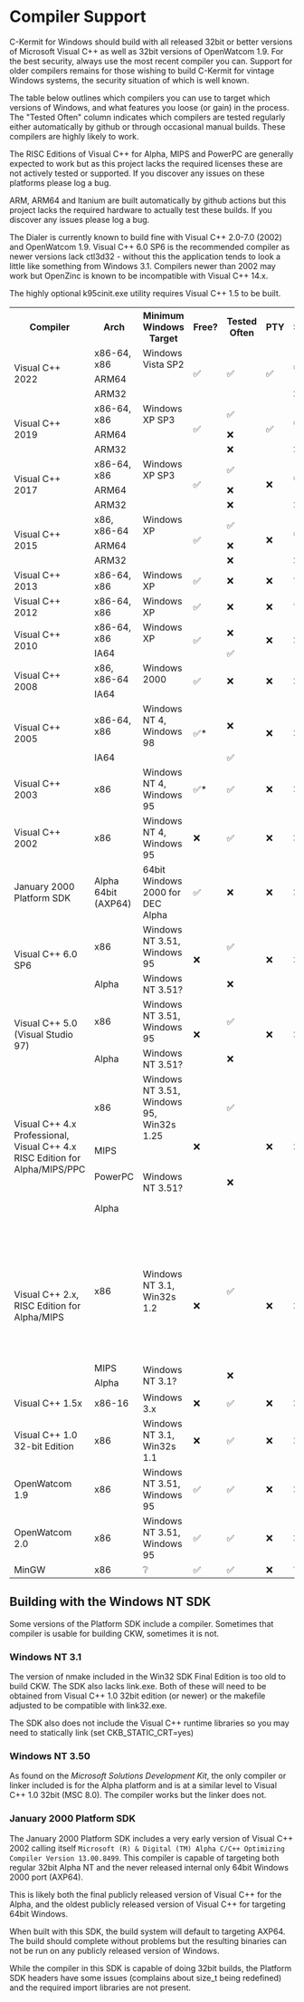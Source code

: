 # Compiler Support

C-Kermit for Windows should build with all released 32bit or better 
versions of Microsoft Visual C++ as well as 32bit versions of 
OpenWatcom 1.9. For the best security, always use the most recent
compiler you can. Support for older compilers remains for those wishing 
to build C-Kermit for vintage Windows systems, the security situation of 
which is well known.

The table below outlines which compilers you can use to target which
versions of Windows, and what features you loose (or gain) in the process.
The "Tested Often" column indicates which compilers are tested regularly 
either automatically by github or through occasional manual builds. These
compilers are highly likely to work.

The RISC Editions of Visual C++ for Alpha, MIPS and PowerPC are
generally expected to work but as this project lacks the required
licenses these are not actively tested or supported. If you discover
any issues on these platforms please log a bug.

ARM, ARM64 and Itanium are built automatically by github actions but
this project lacks the required hardware to actually test these builds.
If you discover any issues please log a bug.

The Dialer is currently known to build fine with Visual C++ 2.0-7.0 (2002) and
OpenWatcom 1.9. Visual C++ 6.0 SP6 is the recommended compiler as newer versions
lack ctl3d32 - without this the application tends to look a little like
something from Windows 3.1. Compilers newer than 2002 may work but OpenZinc is
known to be incompatible with Visual C++ 14.x.

The highly optional k95cinit.exe utility requires Visual C++ 1.5 to be built.

<table>
<tr>
    <th>Compiler</th>
    <th>Arch</th>
    <th>Minimum Windows Target</th>
    <th>Free?</th>
    <th>Tested Often</th>
    <th>PTY</th>
    <th>SSH</th>
    <th>NTLM Auth</th>
    <th>TAPI</th>
    <th>Dialer</th>
    <th>Notes</th>
</tr>
<tr>
    <td rowspan="3">Visual C++ 2022</td>
    <td>x86-64, x86</td>
    <td>Windows Vista SP2</td>
    <td rowspan="3">✅</td> <!-- Free -->
    <td rowspan="3">✅</td> <!-- Tested -->
    <td rowspan="3">✅</td> <!-- PTY -->
    <td rowspan="2">✅</td> <!-- SSH -->
    <td rowspan="3">✅</td> <!-- NTLM/Auth -->
    <td rowspan="3">✅</td> <!-- TAPI -->
    <td rowspan="3">❌</td> <!-- Dialer -->
    <td rowspan="3"></td> <!-- Notes -->
</tr>
<tr>
    <td>ARM64</td>
    <td></td>
</tr>
<tr>
    <td>ARM32</td>
    <td></td>
    <td>❌</td> <!-- SSH -->
</tr>
<tr>
    <td rowspan="3">Visual C++ 2019</td>
    <td>x86-64, x86</td>
    <td>Windows XP SP3</td>
    <td rowspan="3">✅</td> <!-- Free -->
    <td>✅</td> <!-- Tested -->
    <td rowspan="3">✅</td> <!-- PTY -->
    <td rowspan="2">✅</td> <!-- SSH -->
    <td rowspan="3">✅</td> <!-- NTLM/Auth -->
    <td rowspan="3">✅</td> <!-- TAPI -->
    <td rowspan="3">❌</td> <!-- Dialer -->
    <td rowspan="3"></td> <!-- Notes -->
</tr>
<tr>
    <td>ARM64</td>
    <td></td>
    <td>❌</td> <!-- Tested -->
</tr>
<tr>
    <td>ARM32</td>
    <td></td>
    <td>❌</td> <!-- Tested -->
    <td>❌</td> <!-- SSH -->
</tr>
<tr>
    <td rowspan="3">Visual C++ 2017</td>
    <td>x86-64, x86</td>
    <td>Windows XP SP3</td>
    <td rowspan="3">✅</td> <!-- Free -->
    <td>✅</td> <!-- Tested -->
    <td rowspan="3">❌</td> <!-- PTY -->
    <td rowspan="2">✅</td> <!-- SSH -->
    <td rowspan="3">✅</td> <!-- NTLM/Auth -->
    <td rowspan="3">✅</td> <!-- TAPI -->
    <td rowspan="3">❌</td> <!-- Dialer -->
    <td rowspan="3"></td> <!-- Notes -->
</tr>
<tr>
    <td>ARM64</td>
    <td></td>
    <td>❌</td> <!-- Tested -->
</tr>
<tr>
    <td>ARM32</td>
    <td></td>
    <td>❌</td> <!-- Tested -->
    <td>❌</td> <!-- SSH -->
</tr>
<tr>
    <td rowspan="3">Visual C++ 2015</td>
    <td>x86, x86-64</td>
    <td>Windows XP</td>
    <td rowspan="3">✅</td> <!-- Free -->
    <td>✅</td> <!-- Tested -->
    <td rowspan="3">❌</td> <!-- PTY -->
    <td rowspan="2">✅</td> <!-- SSH -->
    <td rowspan="3">✅</td> <!-- NTLM/Auth -->
    <td rowspan="3">✅</td> <!-- TAPI -->
    <td rowspan="3">❌</td> <!-- Dialer -->
    <td rowspan="3"></td> <!-- Notes -->
</tr>
<tr>
    <td>ARM64</td>
    <td></td>
    <td>❌</td> <!-- Tested -->
</tr>
<tr>
    <td>ARM32</td>
    <td></td>
    <td>❌</td> <!-- Tested -->
    <td>❌</td> <!-- SSH -->
</tr>
<tr>
    <td>Visual C++ 2013</td>
    <td>x86-64, x86</td>
    <td>Windows XP</td>
    <td>✅</td> <!-- Free -->
    <td>❌</td> <!-- Tested -->
    <td>❌</td> <!-- PTY -->
    <td>❔</td> <!-- SSH -->
    <td>✅</td> <!-- NTLM/Auth -->
    <td>✅</td> <!-- TAPI -->
    <td>❔</td> <!-- Dialer -->
    <td>Rarely tested but should work</td> <!-- Notes -->
</tr>
<tr>
    <td>Visual C++ 2012</td>
    <td>x86-64, x86</td>
    <td>Windows XP</td>
    <td>✅</td> <!-- Free -->
    <td>❌</td> <!-- Tested -->
    <td>❌</td> <!-- PTY -->
    <td>❔</td> <!-- SSH -->
    <td>✅</td> <!-- NTLM/Auth -->
    <td>✅</td> <!-- TAPI -->
    <td>❔</td> <!-- Dialer -->
    <td>Rarely tested but should work</td> <!-- Notes -->
</tr>
<tr>
    <td rowspan="2">Visual C++ 2010</td>
    <td>x86-64, x86</td>
    <td>Windows XP</td>
    <td rowspan="2">✅</td> <!-- Free -->
    <td>❌</td> <!-- Tested -->
    <td rowspan="2">❌</td> <!-- PTY -->
    <td rowspan="2">❌</td> <!-- SSH -->
    <td rowspan="2">✅</td> <!-- NTLM/Auth -->
    <td rowspan="2">✅</td> <!-- TAPI -->
    <td rowspan="2">❔</td> <!-- Dialer -->
    <td rowspan="2"></td> <!-- Notes -->
</tr>
<tr>
    <td>IA64</td>
    <td></td>
    <td>✅</td> <!-- Tested -->
</tr>
<tr>
    <td rowspan="2">Visual C++ 2008</td>
    <td>x86, x86-64</td>
    <td>Windows 2000</td>
    <td rowspan="2">✅</td> <!-- Free -->
    <td rowspan="2">❌</td> <!-- Tested -->
    <td rowspan="2">❌</td> <!-- PTY -->
    <td rowspan="2">❌</td> <!-- SSH -->
    <td rowspan="2">✅</td> <!-- NTLM/Auth -->
    <td rowspan="2">✅</td> <!-- TAPI -->
    <td rowspan="2">❔</td> <!-- Dialer -->
    <td rowspan="2">Rarely tested but should work</td> <!-- Notes -->
</tr>
<tr>
    <td>IA64</td>
    <td></td>
</tr>
<tr>
    <td rowspan="2">Visual C++ 2005</td>
    <td>x86-64, x86</td>
    <td>Windows NT 4, 
        Windows 98</td>
    <td rowspan="2">✅*</td> <!-- Free -->
    <td>❌</td> <!-- Tested -->
    <td rowspan="2">❌</td> <!-- PTY -->
    <td rowspan="2">❌</td> <!-- SSH -->
    <td rowspan="2">✅</td> <!-- NTLM/Auth -->
    <td rowspan="2">✅</td> <!-- TAPI -->
    <td rowspan="2">❔</td> <!-- Dialer -->
    <td rowspan="2">Express Edition + Server 2003 Platform SDK is free.</td>
</tr>
<tr>
    <td>IA64</td>
    <td></td>
    <td>✅</td> <!-- Tested -->
</tr>
<tr>
    <td>Visual C++ 2003</td>
    <td>x86</td>
    <td>Windows NT 4, 
        Windows 95</td>
    <td>✅*</td> <!-- Free -->
    <td>✅</td> <!-- Tested -->
    <td>❌</td> <!-- PTY -->
    <td>❌</td> <!-- SSH -->
    <td>✅</td> <!-- NTLM/Auth -->
    <td>✅</td> <!-- TAPI -->
    <td>❔</td> <!-- Dialer -->
    <td>Visual C++ 2003 Toolkit + 
        Server 2003 Platform SDK is free.
        Static CRT only. Can not build dialer (no lib.exe)</td>
</tr>
<tr>
    <td>Visual C++ 2002</td>
    <td>x86</td>
    <td>Windows NT 4, 
        Windows 95</td>
    <td>❌</td> <!-- Free -->
    <td>✅</td> <!-- Tested -->
    <td>❌</td> <!-- PTY -->
    <td>❌</td> <!-- SSH -->
    <td>✅</td> <!-- NTLM/Auth -->
    <td>✅</td> <!-- TAPI -->
    <td>✅</td> <!-- Dialer -->
    <td></td> <!-- Notes -->
</tr>
<tr>
    <td>January 2000 Platform SDK</td>
    <td>Alpha 64bit (AXP64)</td> <!-- Yes, a 64bit DEC Alpha app for 64bit Windows on the DEC Alpha -->
    <td>64bit Windows 2000 for DEC Alpha</td>
    <td>✅</td> <!-- Free: Was available for public download from microsoft -->
    <td>❌</td> <!-- Tested -->
    <td>❌</td> <!-- PTY -->
    <td>❌</td> <!-- SSH -->
    <td>✅</td> <!-- NTLM/Auth -->
    <td>✅</td> <!-- TAPI -->
    <td>❔</td> <!-- Dialer -->
    <td>Code builds fine. Finding a 64bit version of Windows for
        the DEC Alpha to run it on is another matter entirely.</td> <!-- Notes -->
</tr>
<tr>
    <td rowspan="2">Visual C++ 6.0 SP6</td>
    <td>x86</td>
    <td>Windows NT 3.51, 
        Windows 95</td>
    <td rowspan="2">❌</td> <!-- Free -->
    <td>✅</td> <!-- Tested -->
    <td rowspan="2">❌</td> <!-- PTY -->
    <td rowspan="2">❌</td> <!-- SSH -->
    <td>✅</td> <!-- NTLM/Auth -->
    <td>✅</td> <!-- TAPI -->
    <td>✅</td> <!-- Dialer -->
    <td></td> <!-- Notes -->
</tr>
<tr>
    <td>Alpha</td>
    <td>Windows NT 3.51?</td>
    <td>❌</td> <!-- Tested -->
    <td>❔</td> <!-- NTLM/Auth -->
    <td>❔</td> <!-- TAPI -->
    <td>❔</td> <!-- Dialer -->
    <td>Untested</td> <!-- Notes -->
</tr>
<tr>
    <td rowspan="2">Visual C++ 5.0 (Visual Studio 97)</td>
    <td>x86</td>
    <td>Windows NT 3.51, 
        Windows 95</td>
    <td rowspan="2">❌</td> <!-- Free -->
    <td>✅</td> <!-- Tested -->
    <td rowspan="2">❌</td> <!-- PTY -->
    <td rowspan="2">❌</td> <!-- SSH -->
    <td rowspan="2">❌</td> <!-- NTLM/Auth -->
    <td>✅</td> <!-- TAPI -->
    <td>✅</td> <!-- Dialer -->
    <td></td> <!-- Notes -->
</tr>
<tr>
    <td>Alpha</td>
    <td>Windows NT 3.51?</td>
    <td>❌</td> <!-- Tested -->
    <td>❔</td> <!-- TAPI -->
    <td>❔</td> <!-- Dialer -->
    <td>Untested</td> <!-- Notes -->
</tr>
<tr>
    <td rowspan="4">Visual C++ 4.x Professional,
    Visual C++ 4.x RISC Edition for Alpha/MIPS/PPC</td>
    <td>x86</td>
    <td>Windows NT 3.51, 
        Windows 95, 
        Win32s 1.25</td>
    <td rowspan="4">❌</td> <!-- Free -->
    <td>✅</td> <!-- Tested -->
    <td rowspan="4">❌</td> <!-- PTY -->
    <td rowspan="4">❌</td> <!-- SSH -->
    <td rowspan="4">❌</td> <!-- NTLM/Auth -->
    <td>✅</td> <!-- TAPI -->
    <td>✅</td> <!-- Dialer -->
    <td></td> <!-- Notes -->
</tr>
<tr>
    <td>MIPS</td>
    <td rowspan="3">Windows NT 3.51?</td>
    <td rowspan="3">❌</td> <!-- Tested -->
    <td>❌</td> <!-- TAPI -->
    <td>❔</td> <!-- Dialer -->
    <td>TAPI support does not build, Dialer untested</td> <!-- Notes -->
</tr>
<tr>
    <td>PowerPC</td>
    <td>❔</td> <!-- TAPI -->
    <td>❔</td> <!-- Dialer -->
    <td>Dialer untested. Unresolved linker issues may require disabling 
        TAPI, XYZMODEM and debug logging.</td> <!-- Notes -->
</tr>
<tr>
    <td>Alpha</td>
    <td>❔</td> <!-- TAPI -->
    <td>❔</td> <!-- Dialer -->
    <td>Untested but likely to work. Dialer status unknown.</td> <!-- Notes -->
</tr>
<tr>
    <td rowspan="3">Visual C++ 2.x, RISC Edition for Alpha/MIPS</td>
    <td>x86</td>
    <td>Windows NT 3.1, Win32s 1.2</td>
    <td rowspan="3">❌</td> <!-- Free -->
    <td>✅</td> <!-- Tested -->
    <td rowspan="3">❌</td> <!-- PTY -->
    <td rowspan="3">❌</td> <!-- SSH -->
    <td rowspan="3">❌</td> <!-- NTLM/Auth -->
    <td rowspan="3">❌</td> <!-- TAPI -->
    <td>✅</td> <!-- Dialer -->
    <td>No toolbar or some GUI dialogs, window resizing scales font doesn't
        currently work well. Dialer builds refuses to start on NT 3.50 (see bug [#136](https://github.com/davidrg/ckwin/issues/136))
        and would likely have some non-functional TAPI/modem-dialing stuff may be visible if it did. 
        Targets NT 3.50 and 3.10 by default. To target NT 3.50 only (no runtime
        checks for NT 3.50-only APIs), set <tt>set CKT_NT35=no</tt> before building.
        CKW still has known issues when actually running on NT 3.1.
    </td>
</tr>
<tr>
    <td>MIPS</td>
    <td rowspan="2">Windows NT 3.1?</td>
    <td rowspan="2">❌</td> <!-- Tested -->
    <td rowspan="2">❔</td> <!-- Dialer -->
    <td rowspan="2">RISC Edition is Untested</td> <!-- Notes -->
</tr>
<tr>
    <td>Alpha</td>
</tr>
<tr>
    <td>Visual C++ 1.5x</td>
    <td>x86-16</td>
    <td>Windows 3.x</td>
    <td>❌</td> <!-- Free -->
    <td>✅</td> <!-- Tested -->
    <td>❌</td> <!-- PTY -->
    <td>❌</td> <!-- SSH -->
    <td>❌</td> <!-- NTLM/Auth -->
    <td>❌</td> <!-- TAPI -->
    <td>❌</td> <!-- Dialer -->
    <td>This compiler is supported for building the k95cinit.exe utility only.
    </td>
</tr>
<tr>
    <td>Visual C++ 1.0 32-bit Edition</td>
    <td>x86</td>
    <td>Windows NT 3.1, Win32s 1.1</td>
    <td>❌</td> <!-- Free -->
    <td>✅</td> <!-- Tested -->
    <td>❌</td> <!-- PTY -->
    <td>❌</td> <!-- SSH -->
    <td>❌</td> <!-- NTLM/Auth -->
    <td>❌</td> <!-- TAPI -->
    <td>❌</td> <!-- Dialer -->
    <td>
        Compiler works but there are unresolved issues running 
        on NT 3.1
    </td>
</tr>
<tr>
    <td>OpenWatcom 1.9</td>
    <td>x86</td>
    <td>Windows NT 3.51, 
        Windows 95</td>
    <td>✅</td> <!-- Free -->
    <td>✅</td> <!-- Tested -->
    <td>❌</td> <!-- PTY -->
    <td>❌</td> <!-- SSH -->
    <td>✅</td> <!-- NTLM/Auth -->
    <td>✅</td> <!-- TAPI -->
    <td>✅</td> <!-- Dialer -->
    <td>
        To target NT 3.50, <tt>set CKT_NT35=yes</tt> before building. Can not
        target NT 3.1 (it builds fine with <tt>set CKT_NT31=yes</tt> but the resulting
        binary gives "Unexpected error: 11" on NT 3.1)
    </td>
</tr>
<tr>
    <td>OpenWatcom 2.0</td>
    <td>x86</td>
    <td>Windows NT 3.51, 
        Windows 95</td>
    <td>✅</td> <!-- Free -->
    <td>✅</td> <!-- Tested -->
    <td>❌</td> <!-- PTY -->
    <td>❌</td> <!-- SSH -->
    <td>✅</td> <!-- NTLM/Auth -->
    <td>✅</td> <!-- TAPI -->
    <td>❔</td> <!-- Dialer -->
    <td>2022-08-01 build tested, targeting 32bit win32</td> <!-- Notes -->
</tr>
<tr>
    <td>MinGW</td>
    <td>x86</td>
    <td>❔</td>
    <td>✅</td> <!-- Free -->
    <td>✅</td> <!-- Tested -->
    <td>❌</td> <!-- PTY -->
    <td>❔</td> <!-- SSH -->
    <td>✅</td> <!-- NTLM/Auth -->
    <td>✅</td> <!-- TAPI -->
    <td>❌</td> <!-- Dialer -->
    <td>Limited support for development purposes.
    </td> <!-- Notes -->
</tr>
</table>

## Building with the Windows NT SDK

Some versions of the Platform SDK include a compiler. Sometimes that compiler
is usable for building CKW, sometimes it is not.

### Windows NT 3.1
The version of nmake included in the Win32 SDK Final Edition is too old to build
CKW. The SDK also lacks link.exe. Both of these will need to be obtained from
Visual C++ 1.0 32bit edition (or newer) or the makefile adjusted to be compatible
with link32.exe.

The SDK also does not include the Visual C++ runtime libraries so you may need to
statically link (set CKB_STATIC_CRT=yes)

### Windows NT 3.50

As found on the *Microsoft Solutions Development Kit*, the only compiler or linker 
included is for the Alpha platform and is at a similar level to Visual C++ 1.0 32bit
(MSC 8.0). The compiler works but the linker does not.

### January 2000 Platform SDK

The January 2000 Platform SDK includes a very early version of Visual C++ 2002
calling itself `Microsoft (R) & Digital (TM) Alpha C/C++ Optimizing Compiler Version 13.00.8499`.
This compiler is capable of targeting both regular 32bit Alpha NT and
the never released internal only 64bit Windows 2000 port (AXP64).

This is likely both the final publicly released version of Visual C++ for the
Alpha, and the oldest publicly released version of Visual C++ for targeting
64bit Windows.

When built with this SDK, the build system will default to targeting AXP64.
The build should complete without problems but the resulting binaries can not
be run on any publicly released version of Windows.

While the compiler in this SDK is capable of doing 32bit builds, the Platform
SDK headers have some issues (complains about size_t being redefined) and the
required import libraries are not present.